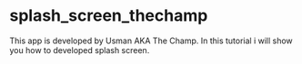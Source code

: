 # splash_screen_thechamp

This app is developed by Usman AKA The Champ. In this tutorial i will show you how to developed splash screen. 


